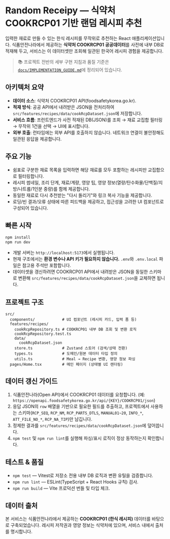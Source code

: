 # Random Receipy — 식약처 COOKRCP01 기반 랜덤 레시피 추천

입력한 재료로 만들 수 있는 한식 레시피를 무작위로 추천하는 React 애플리케이션입니다. 식품안전나라에서 제공하는 **식약처 COOKRCP01 공공데이터**를 사전에 내부 DB로 적재해 두고, 서비스는 이 데이터셋만 조회해 일관된 한국어 레시피 경험을 제공합니다.

> 📚 프로젝트 전반의 세부 구현 지침과 품질 기준은 [`docs/IMPLEMENTATION_GUIDE.md`](docs/IMPLEMENTATION_GUIDE.md)에 정리되어 있습니다.

## 아키텍처 요약

- **데이터 소스**: 식약처 COOKRCP01 API(foodsafetykorea.go.kr).
- **적재 방식**: 공공 API에서 내려받은 JSON을 전처리하여 `src/features/recipes/data/cookRcpDataset.json`에 저장합니다.
- **서비스 흐름**: 프런트엔드가 사전 적재된 DB(JSON)를 조회 → 재료 교집합 필터링 → 무작위 1건을 선택 → UI에 표시합니다.
- **외부 호출**: 런타임에는 외부 API를 호출하지 않습니다. 네트워크 연결이 불안정해도 일관된 응답을 제공합니다.

## 주요 기능

- 쉼표로 구분한 재료 목록을 입력하면 해당 재료를 모두 포함하는 레시피만 교집합으로 필터링합니다.
- 레시피 썸네일, 조리 단계, 재료/계량, 영양 팁, 영양 정보(열량/탄수화물/단백질/지방/나트륨/1인분 중량)를 함께 제공합니다.
- 동일한 재료로 다시 추천받는 "다시 돌리기"와 링크 복사 기능을 제공합니다.
- 로딩/빈 결과/오류 상태에 따른 피드백을 제공하고, 접근성을 고려한 UI 컴포넌트로 구성되어 있습니다.

## 빠른 시작

```bash
npm install
npm run dev
```

- 개발 서버는 `http://localhost:5173`에서 실행됩니다.
- 현재 구조에서는 **환경 변수나 API 키가 필요하지 않습니다.** `.env`와 `.env.local` 파일은 참고용 주석만 포함합니다.
- 데이터셋을 갱신하려면 COOKRCP01 API에서 내려받은 JSON을 동일한 스키마로 변환해 `src/features/recipes/data/cookRcpDataset.json`을 교체하면 됩니다.

## 프로젝트 구조

```
src/
  components/            # UI 컴포넌트 (레시피 카드, 입력 폼 등)
  features/recipes/
    cookRcpRepository.ts # COOKRCP01 내부 DB 조회 및 변환 로직
    cookRcpRepository.test.ts
    data/
      cookRcpDataset.json
    store.ts             # Zustand 스토어 (검색/상태 전환)
    types.ts             # 도메인/원본 데이터 타입 정의
    utils.ts             # Meal → Recipe 변환, 영양 정보 파싱
  pages/Home.tsx         # 메인 페이지 (상태별 UI 렌더링)
```

## 데이터 갱신 가이드

1. 식품안전나라(Open API)에서 COOKRCP01 데이터를 요청합니다. (예: `https://openapi.foodsafetykorea.go.kr/api/{KEY}/COOKRCP01/json`)
2. 응답 JSON의 `row` 배열을 기반으로 필요한 필드를 추출하고, 프로젝트에서 사용하는 스키마(`RCP_SEQ`, `RCP_NM`, `RCP_PARTS_DTLS`, `MANUAL01~20`, `INFO_*`, `ATT_FILE_NO_*`, `RCP_NA_TIP`)만 남깁니다.
3. 정제한 결과를 `src/features/recipes/data/cookRcpDataset.json`에 덮어씁니다.
4. `npm test` 및 `npm run lint`를 실행해 파싱/표시 로직이 정상 동작하는지 확인합니다.

## 테스트 & 품질

- `npm test` — Vitest로 저장소 전용 내부 DB 로직과 변환 유틸을 검증합니다.
- `npm run lint` — ESLint(TypeScript + React Hooks 규칙) 검사.
- `npm run build` — Vite 프로덕션 번들 및 타입 체크.

## 데이터 출처

본 서비스는 식품안전나라에서 제공하는 **COOKRCP01 (한식 레시피)** 데이터를 바탕으로 구축되었습니다. 레시피 저작권과 영양 정보는 식약처에 있으며, 서비스 내에서 출처를 명시합니다.
